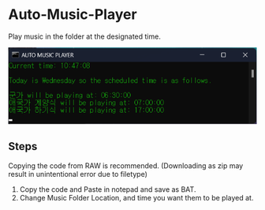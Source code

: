 # Auto-Music-Player
Play music in the folder at the designated time.

![](screenshot.png)
## Steps
Copying the code from RAW is recommended. (Downloading as zip may result in unintentional error due to filetype)
1. Copy the code and Paste in notepad and save as BAT.
2. Change Music Folder Location, and time you want them to be played at.
